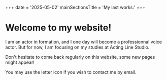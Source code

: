 +++
date = '2025-05-02'
mainSectionsTitle = 'My last works:'
+++

# Welcome to my website!

I am an actor in formation, and I one day will become a professionnal voice actor. But for now, I am focusing on my studies at Acting Line Studio.

Don't hesitate to come back regularly on this website, some new pages might appear!

You may use the letter icon if you wish to contact me by email.

